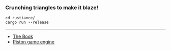 ### Crunching triangles to make it blaze!
```fish
cd rustiance/
cargo run --release
```
---
- [The Book](https://doc.rust-lang.org/stable/book/)
- [Piston game engine](https://www.piston.rs/)
